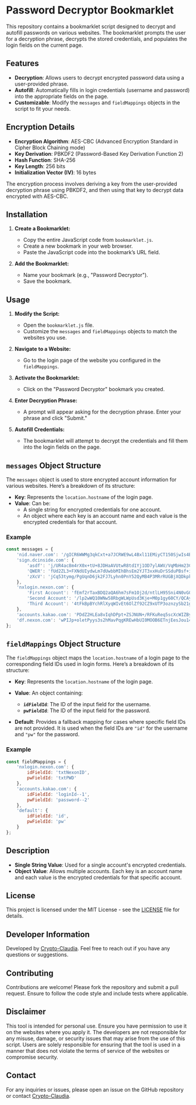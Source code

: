 # Password Decryptor Bookmarklet

This repository contains a bookmarklet script designed to decrypt and autofill passwords on various websites. The bookmarklet prompts the user for a decryption phrase, decrypts the stored credentials, and populates the login fields on the current page.

## Features

- **Decryption**: Allows users to decrypt encrypted password data using a user-provided phrase.
- **Autofill**: Automatically fills in login credentials (username and password) into the appropriate fields on the page.
- **Customizable**: Modify the `messages` and `fieldMappings` objects in the script to fit your needs.

## Encryption Details

- **Encryption Algorithm**: AES-CBC (Advanced Encryption Standard in Cipher Block Chaining mode)
- **Key Derivation**: PBKDF2 (Password-Based Key Derivation Function 2)
- **Hash Function**: SHA-256
- **Key Length**: 256 bits
- **Initialization Vector (IV)**: 16 bytes

The encryption process involves deriving a key from the user-provided decryption phrase using PBKDF2, and then using that key to decrypt data encrypted with AES-CBC.

## Installation

1. **Create a Bookmarklet:**
   - Copy the entire JavaScript code from `bookmarklet.js`.
   - Create a new bookmark in your web browser.
   - Paste the JavaScript code into the bookmark’s URL field.

2. **Add the Bookmarklet:**
   - Name your bookmark (e.g., "Password Decryptor").
   - Save the bookmark.

## Usage

1. **Modify the Script:**
   - Open the `bookmarklet.js` file.
   - Customize the `messages` and `fieldMappings` objects to match the websites you use.

2. **Navigate to a Website:**
   - Go to the login page of the website you configured in the `fieldMappings`.

3. **Activate the Bookmarklet:**
   - Click on the "Password Decryptor" bookmark you created.

4. **Enter Decryption Phrase:**
   - A prompt will appear asking for the decryption phrase. Enter your phrase and click "Submit."

5. **Autofill Credentials:**
   - The bookmarklet will attempt to decrypt the credentials and fill them into the login fields on the page.

## `messages` Object Structure

The `messages` object is used to store encrypted account information for various websites. Here’s a breakdown of its structure:

- **Key**: Represents the `location.hostname` of the login page.
- **Value**: Can be:
  - A single string for encrypted credentials for one account.
  - An object where each key is an account name and each value is the encrypted credentials for that account.

### Example

```javascript
const messages = {
    'nid.naver.com': '/gICR6WWMg3qkCxt+a7JCRWE9wL4Bxl11EMiyCT150SjwIs4BnCeXwC5JjqGB824',
    'sign.dcinside.com': {
        'asdf': 'j/UR4ac8m4rX0x+tU+8JDHaAVUtwR8td1Yj1OD7ylAWV/VqMbHm23Cz++W8Y2fRg',
        'QWER': 'fUd2ZL3+FXNdUIydwLm7dUwbbMIhBhsEm2YJT3xxHuDrSSduPBsf+iQrBu1DnRWD',
        'zXcV': 'jCq53tymg/PgUqnD6jk2FJ7Lyhn0PnY52QyMB4P3MRrRUGBjXQDkpkrju8cM99uu'
    },
    'nxlogin.nexon.com': {
        'First Account': 'fEmf2rTaxBDQ2aQA6hm7sFm1Oj2d/ntlLH95Sni4N0vG0D9JFEwjBwDhBMEbTZS4VslrJuw79YJd+/vH+gCpLA==',
        'Second Account': '/lp2wWQ10WNw58RbgWLWpUsd3Kje+M0p1gy60CY/QCAyH8eUl2yJRD3klCVbXk6daVffScz1/LMkqjcKvGsa+g==',
        'Third Account': '4tFkBpBYchRlXyqWIvEt6OlZf92CZ9xUTP3oznzySb21ghMyqOAjFDe+w/l/8HgwOqkxsbibqJUlTJsup4f14w=='
    },
    'accounts.kakao.com': 'PDdZ2HLEa8vIqhDPpt+ZSJNUN+/RFKuReq5scXcWIZByp6sf0f/C2sQ+QQBmd8ghrGXTbj9j81YrUImeBYQ/Xg==',
    'df.nexon.com': 'wPIJp+oletPyys3s2hMavPqgKREwHbUI0MOOB6ETnjEesJou14Y+ycb+csNw509j'
};
```
## `fieldMappings` Object Structure

The `fieldMappings` object maps the `location.hostname` of a login page to the corresponding field IDs used in login forms. Here’s a breakdown of its structure:

- **Key**: Represents the `location.hostname` of the login page.

- **Value**: An object containing:
  - **`idFieldId`**: The ID of the input field for the username.
  - **`pwFieldId`**: The ID of the input field for the password.

- **Default**: Provides a fallback mapping for cases where specific field IDs are not provided. It is used when the field IDs are `"id"` for the username and `"pw"` for the password.

### Example

```javascript
const fieldMappings = {
    'nxlogin.nexon.com': {
        idFieldId: 'txtNexonID',
        pwFieldId: 'txtPWD'
    },
    'accounts.kakao.com': {
        idFieldId: 'loginId--1',
        pwFieldId: 'password--2'
    },
    'default': {
        idFieldId: 'id',
        pwFieldId: 'pw'
    }
};
```

## Description

- **Single String Value**: Used for a single account's encrypted credentials.
- **Object Value**: Allows multiple accounts. Each key is an account name and each value is the encrypted credentials for that specific account.

## License

This project is licensed under the MIT License - see the [LICENSE](LICENSE) file for details.

## Developer Information

Developed by [Crypto-Claudia](https://github.com/Crypto-Claudia). Feel free to reach out if you have any questions or suggestions.

## Contributing

Contributions are welcome! Please fork the repository and submit a pull request. Ensure to follow the code style and include tests where applicable.

## Disclaimer

This tool is intended for personal use. Ensure you have permission to use it on the websites where you apply it. The developers are not responsible for any misuse, damage, or security issues that may arise from the use of this script. Users are solely responsible for ensuring that the tool is used in a manner that does not violate the terms of service of the websites or compromise security.

## Contact

For any inquiries or issues, please open an issue on the GitHub repository or contact [Crypto-Claudia](https://github.com/Crypto-Claudia).
